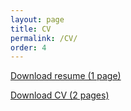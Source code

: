 ```yaml
---
layout: page
title: CV
permalink: /CV/
order: 4
---
```



<!-- <object data="{{ "..\assets\CV_NikhilTilak.pdf" }}" width="1000" height="1000" type='application/pdf'></object> -->

<!-- <iframe src="https://drive.google.com/file/d/1SvUcfyWhcThUWqPlR4c9VhG9IoVdW-Lz/preview" width="640" height="480" allow="autoplay"></iframe> -->

[Download resume (1 page)](..\assets\data_sci_10302022.pdf)

[Download CV (2 pages)](..\assets\CV_NikhilTilak.pdf)

